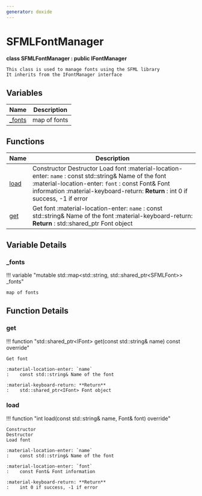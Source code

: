 ```yaml
---
generator: doxide
---
```



# SFMLFontManager

**class SFMLFontManager : public IFontManager**


    This class is used to manage fonts using the SFML library
    It inherits from the IFontManager interface


## Variables

| Name | Description |
| ---- | ----------- |
| [_fonts](#_fonts) | map of fonts  |

## Functions

| Name | Description |
| ---- | ----------- |
| [load](#load) | Constructor Destructor Load font :material-location-enter: `name` :    const std::string& Name of the font :material-location-enter: `font` :    const Font& Font information :material-keyboard-return: **Return** :    int 0 if success, -1 if error  |
| [get](#get) | Get font :material-location-enter: `name` :    const std::string& Name of the font :material-keyboard-return: **Return** :    std::shared_ptr<IFont> Font object  |

## Variable Details

### _fonts<a name="_fonts"></a>

!!! variable "mutable std::map&lt;std::string, std::shared_ptr&lt;SFMLFont&gt;&gt; _fonts"

    map of fonts
    

## Function Details

### get<a name="get"></a>
!!! function "std::shared_ptr&lt;IFont&gt; get(const std::string&amp; name) const override"

    Get font
        
    :material-location-enter: `name`
    :    const std::string& Name of the font
        
    :material-keyboard-return: **Return**
    :    std::shared_ptr<IFont> Font object
    

### load<a name="load"></a>
!!! function "int load(const std::string&amp; name, Font&amp; font) override"

    Constructor
    Destructor
    Load font
        
    :material-location-enter: `name`
    :    const std::string& Name of the font
        
    :material-location-enter: `font`
    :    const Font& Font information
        
    :material-keyboard-return: **Return**
    :    int 0 if success, -1 if error
    

